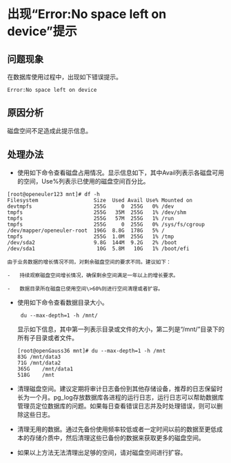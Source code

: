 # 出现“Error:No space left on device”提示

## 问题现象<a name="section668912633713"></a>

在数据库使用过程中，出现如下错误提示。

```
Error:No space left on device
```

## 原因分析<a name="section1232620121376"></a>

磁盘空间不足造成此提示信息。

## 处理办法<a name="section1643310207377"></a>

-   使用如下命令查看磁盘占用情况。显示信息如下，其中Avail列表示各磁盘可用的空间，Use%列表示已使用的磁盘空间百分比。

```
[root@openeuler123 mnt]# df -h
Filesystem                  Size  Used Avail Use% Mounted on
devtmpfs                    255G     0  255G   0% /dev
tmpfs                       255G   35M  255G   1% /dev/shm
tmpfs                       255G   57M  255G   1% /run
tmpfs                       255G     0  255G   0% /sys/fs/cgroup
/dev/mapper/openeuler-root  196G  8.8G  178G   5% /
tmpfs                       255G  1.0M  255G   1% /tmp
/dev/sda2                   9.8G  144M  9.2G   2% /boot
/dev/sda1                    10G  5.8M   10G   1% /boot/efi
```

    由于业务数据的增长情况不同，对剩余磁盘空间的要求不同。建议如下：
    
    -   持续观察磁盘空间增长情况，确保剩余空间满足一年以上的增长要求。
    
    -   数据目录所在磁盘已使用空间\>60%则进行空间清理或者扩容。


-   使用如下命令查看数据目录大小。

    ```
     du --max-depth=1 -h /mnt/ 
    ```

    显示如下信息，其中第一列表示目录或文件的大小，第二列是“/mnt/”目录下的所有子目录或者文件。

    ```
    [root@openGauss36 mnt]# du --max-depth=1 -h /mnt
    83G	/mnt/data3
    71G	/mnt/data2
    365G	/mnt/data1
    518G	/mnt
    ```

-   清理磁盘空间。建议定期将审计日志备份到其他存储设备，推荐的日志保留时长为一个月。pg\_log存放数据库各进程的运行日志，运行日志可以帮助数据库管理员定位数据库的问题。如果每日查看错误日志并及时处理错误，则可以删除这些日志。

-   清理无用的数据。通过先备份使用频率较低或者一定时间以前的数据至更低成本的存储介质中，然后清理这些已备份的数据来获取更多的磁盘空间。

-   如果以上方法无法清理出足够的空间，请对磁盘空间进行扩容。


